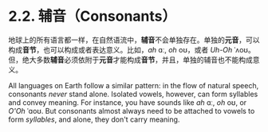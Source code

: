 # 2.2. 辅音（Consonants）

地球上的所有语言都一样，在自然语流中，**辅音**不会单独存在。单独的**元音**，可以构成**音节**，也可以构成或者表达意义。比如，*ah* <span class="pho alt">ɑː</span>, *oh* <span class="pho alt">oʊ</span>，或者 *Uh-Oh* <span class="pho alt">ˈʌoʊ</span><span class="speak-word-inline" data-audio-us-female="/audios/us/Uh-Oh.mp3"></span>。但，绝大多数**辅音**必须依附于**元音**才能构成**音节**，并且，单独的辅音也不能构成意义。

All languages on Earth follow a similar pattern: in the flow of natural speech, consonants *never* stand alone. Isolated vowels, however, can form syllables and convey meaning. For instance, you have sounds like *ah* <span class="pho alt">ɑː</span>, *oh* <span class="pho alt">oʊ</span>, or *O'Oh* <span class="pho alt">ˈɑoʊ</span>. But consonants almost always need to be attached to vowels to form *syllables*, and alone, they don't carry meaning.